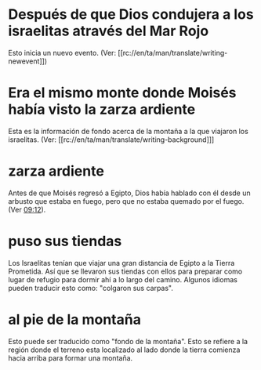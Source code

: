 # Después de que Dios condujera a los israelitas através del Mar Rojo

Esto inicia un nuevo evento. (Ver: [[rc://en/ta/man/translate/writing-newevent]])

# Era el mismo monte donde Moisés había visto la zarza ardiente

Esta es la información de fondo acerca de la montaña a la que viajaron los israelitas. (Ver: [[rc://en/ta/man/translate/writing-background]]]

# zarza ardiente

Antes de que Moisés regresó a Egipto, Dios había hablado con él desde un arbusto que estaba en fuego, pero que no estaba quemado por el fuego. (Ver [09:12](09/12)).

# puso sus tiendas

Los Israelitas tenían que viajar una gran distancia de Egipto a la Tierra Prometida. Así que se llevaron sus tiendas con ellos para preparar como lugar de refugio para dormir ahí a lo largo del camino. Algunos idiomas pueden traducir esto como: "colgaron sus carpas".

# al pie de la montaña

Esto puede ser traducido como "fondo de la montaña". Esto se refiere a la región donde el terreno esta localizado al lado donde la tierra comienza hacia arriba para formar una montaña.